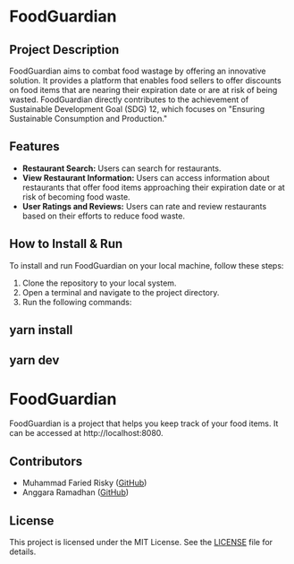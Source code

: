 # FoodGuardian

## Project Description

FoodGuardian aims to combat food wastage by offering an innovative solution. It provides a platform that enables food sellers to offer discounts on food items that are nearing their expiration date or are at risk of being wasted. FoodGuardian directly contributes to the achievement of Sustainable Development Goal (SDG) 12, which focuses on "Ensuring Sustainable Consumption and Production."

## Features

- **Restaurant Search:** Users can search for restaurants.
- **View Restaurant Information:** Users can access information about restaurants that offer food items approaching their expiration date or at risk of becoming food waste.
- **User Ratings and Reviews:** Users can rate and review restaurants based on their efforts to reduce food waste.

## How to Install & Run

To install and run FoodGuardian on your local machine, follow these steps:

1. Clone the repository to your local system.
2. Open a terminal and navigate to the project directory.
3. Run the following commands:

## yarn install
## yarn dev

# FoodGuardian

FoodGuardian is a project that helps you keep track of your food items. It can be accessed at http://localhost:8080.

## Contributors

- Muhammad Faried Risky ([GitHub](https://github.com/fariedrisky))
- Anggara Ramadhan ([GitHub](https://github.com/reyangga9))

## License

This project is licensed under the MIT License. See the [LICENSE](LICENSE) file for details.